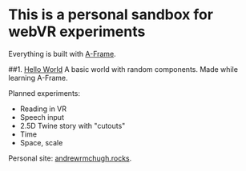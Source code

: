 # This is a personal sandbox for webVR experiments

Everything is built with [A-Frame](https://aframe.io).

##1. [Hello World](https://armthethinker.github.io/webVR-experiments/1--helloworld.html)
A basic world with random components. Made while learning A-Frame.

Planned experiments:
- Reading in VR
- Speech input
- 2.5D Twine story with "cutouts"
- Time
- Space, scale

Personal site: [andrewrmchugh.rocks](http://andrewrmchugh.rocks).
